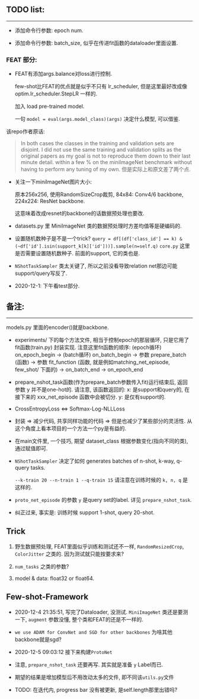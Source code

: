 ## TODO list:

---

+ 添加命令行参数: epoch num.

+ 添加命令行参数: batch_size, 似乎在传进fit函数的dataloader里面设置.

### FEAT 部分:

+ FEAT有添加args.balance对loss进行控制.
  
  few-shot比FEAT的优点就是似乎不只有 lr_scheduler, 但是这里最好改成像 optim.lr_scheduler.StepLR 一样的.  
  
  加入 load pre-trained model.
  
  一句 `model = eval(args.model_class)(args)` 决定什么模型, 可以借鉴.

该repo作者原话:
> In both cases the classes in the training and validation sets are disjoint. 
  I did not use the same training and validation splits as the original papers 
  as my goal is not to reproduce them down to their last minute detail.
> within a few % on the miniImageNet benchmark without having to perform any tuning of my own.
  但是实际上和原文差了两个点.

+ 关注一下miniImageNet图片大小:

  原本256x256, 使用RandomSizeCrop裁剪, 84x84: Conv4/6 backbone, 224x224: ResNet backbone.

  这意味着改成resnet的backbone的话数据预处理也要改.

+ datasets.py 里 MiniImageNet 类的数据预处理时方差均值等是硬编码的.

+ 设置随机数种子是不是一个trick? `query = df[(df['class_id'] == k) & (~df['id'].isin(support_k[k]['id']))].sample(n=self.q)` `core.py` 这里是否需要设置随机数种子. 前面的support, 它的类也是.

+ `NShotTaskSampler` 类太关键了, 所以之前没看导致relation net那边可能support/query写反了.

+ 2020-12-1: 下午看test部分.



## 备注:

---

models.py 里面的encoder()就是backbone.

+ experiments/ 下的每个方法文件, 相当于控制epoch的那层循环, 只是它用了fit函数(train.py) 封装实现.
    注意这里fit函数的顺序: 
      (epoch循环) on_epoch_begin -> (batch循环) on_batch_begin
      -> 参数 prepare_batch (函数) -> 参数 fit_function (函数, 就是例如matching_net_episode, few_shot/ 下面的)
      -> on_batch_end -> on_epoch_end

+ prepare_nshot_task函数(作为prepare_batch参数传入fit)运行结束后, 返回参数 y 并不是one-hot的.
    请注意, 该函数返回的:
    x: 是support和query的, 在接下来的 xxx_net_episode 函数中会被切分.
    y: 是仅有support的.

+ CrossEntropyLoss <=> Softmax-Log-NLLLoss

+ 封装 => 减少代码, 共享同样功能的代码 => 但是也减少了某些部分的灵活性. 从这个角度上看本项目的一个方法一个py是有益的.

+ 在main文件里, 一个技巧, 期望 dataset_class 根据参数变化(指向不同的类), 通过赋值即可.

+ `NShotTaskSampler` 决定了如何 generates batches of n-shot, k-way, q-query tasks.

  `--k-train 20 --n-train 1 --q-train 15` 请注意在训练时候的 `k, n, q` 是这样的.

+ `proto_net_episode` 的参数 `y` 是query set的label. 详见 `prepare_nshot_task`.

+ 纠正过来, 事实是: 训练时候 support 1-shot, query 20-shot.


## Trick

1. 野生数据预处理, FEAT里面似乎训练和测试还不一样, `RandomResizedCrop`, `ColorJitter` 之类的. 因为测试就只能按要求来?

2. `num_tasks` 之类的参数?

3. model & data: float32 or float64.


## Few-shot-Framework

+ 2020-12-4 21:35:51, 写完了Dataloader, 没测试. `MiniImageNet` 类还是要测一下, `augment` 参数没懂, 整个类和FEAT的还是不一样的.

+ `we use ADAM for ConvNet and SGD for other backbones` 为啥其他backbone就是sgd?

+ 2020-12-5 09:03:12 接下来构建`ProtoNet`

+ 注意, `prepare_nshot_task` 还要再写. 其实就是准备 `y` Label而已.

+ 期望的结果是增加模型后不用改动太多的文件, 即不同该`utils.py`文件

+ TODO: 在迭代内, progress bar 没有被更新, 是self.length那里出错吗?